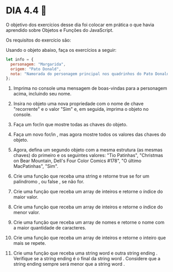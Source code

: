 # DIA 4.4 :rocket:

O objetivo dos exercícios desse dia foi colocar em prática o que havia aprendido sobre Objetos e Funções do JavaScript. 

Os requisitos do exercício são:

Usando o objeto abaixo, faça os exercícios a seguir:

```javascript
let info = {
  personagem: "Margarida",
  origem: "Pato Donald",
  nota: "Namorada do personagem principal nos quadrinhos do Pato Donald",
};
```

1. Imprima no console uma mensagem de boas-vindas para a personagem acima, incluindo seu nome.

2. Insira no objeto uma nova propriedade com o nome de chave "recorrente" e o valor "Sim" e, em seguida, imprima o objeto no console.

3. Faça um for/in que mostre todas as chaves do objeto.

4. Faça um novo for/in , mas agora mostre todos os valores das chaves do objeto.

5. Agora, defina um segundo objeto com a mesma estrutura (as mesmas chaves) do primeiro e os seguintes valores: "Tio Patinhas", "Christmas on Bear Mountain, Dell's Four Color Comics #178", "O último MacPatinhas", "Sim".

6. Crie uma função que receba uma string e retorne true se for um palíndromo , ou false , se não for.

7. Crie uma função que receba um array de inteiros e retorne o índice do maior valor.

8. Crie uma função que receba um array de inteiros e retorne o índice do menor valor.

9. Crie uma função que receba um array de nomes e retorne o nome com a maior quantidade de caracteres.

10. Crie uma função que receba um array de inteiros e retorne o inteiro que mais se repete.

11. Crie uma função que receba uma string word e outra string ending . Verifique se a string ending é o final da string word . Considere que a string ending sempre será menor que a string word .
